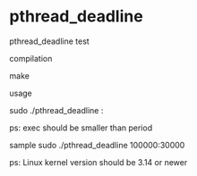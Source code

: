 pthread_deadline
================

pthread_deadline test

compilation

  make

usage
  
  sudo ./pthread_deadline <period>:<exec>
  
  ps: exec should be smaller than period
  
sample
  sudo ./pthread_deadline 100000:30000
  
  
ps: Linux kernel version should be 3.14 or newer
